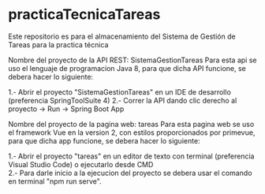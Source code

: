 # practicaTecnicaTareas
Este repositorio es para el almacenamiento del Sistema de Gestión de Tareas para la practica técnica 


Nombre del proyecto de la API REST:  SistemaGestionTareas
Para esta api se uso el lenguaje de programacion Java 8, para que dicha API funcione, se debera hacer lo siguiente:

1.- Abrir el proyecto "SistemaGestionTareas" en un IDE de desarrollo (preferencia SpringToolSuite 4)
2.- Correr la API dando clic derecho al proyecto -> Run -> Spring Boot App



Nombre del proyecto de la pagina web:  tareas
Para esta pagina web se uso el framework Vue en la version 2, con estilos proporcionados por primevue, para que dicha app funcione, se debera hacer lo siguiente:

1.- Abrir el proyecto "tareas" en un editor de texto con terminal (preferencia Visual Studio Code) o ejecutarlo desde CMD                    
2.- Para darle inicio a la ejecucion del proyecto se debera usar el comando en terminal "npm run serve".

